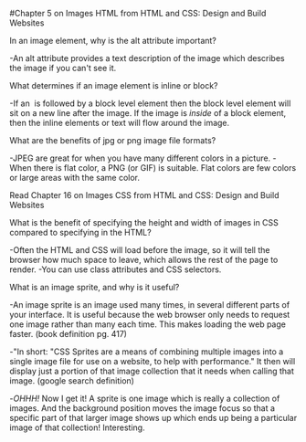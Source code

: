 #Chapter 5 on Images HTML from HTML and CSS: Design and Build Websites


In an image element, why is the alt attribute important?

-An alt attribute provides a text description of the image which describes the image if you can't see it.


What determines if an image element is inline or block?

-If an <img> is followed by a block level element then the block level element will sit on a new line after the image. If the image is _inside_ of a block element, then the inline elements or text will flow around the image.


What are the benefits of jpg or png image file formats?


-JPEG are great for when you have many different colors in a picture.
-When there is flat color, a PNG (or GIF) is suitable. Flat colors are few colors or large areas with the same color.


Read Chapter 16 on Images CSS from HTML and CSS: Design and Build Websites

What is the benefit of specifying the height and width of images in CSS compared to specifying in the HTML?


-Often the HTML and CSS will load before the image, so it will tell the browser how much space to leave, which allows the rest of the page to render.
-You can use class attributes and CSS selectors.


What is an image sprite, and why is it useful?

-An image sprite is an image used many times, in several different parts of your interface. It is useful because the web browser only needs to request one image rather than many each time. This makes loading the web page faster. (book definition pg. 417)

-"In short: "CSS Sprites are a means of combining multiple images into a single image file for use on a website, to help with performance." It then will display just a portion of that image collection that it needs when calling that image. (google search definition)

-_OHHH!_ Now I get it! A sprite is one image which is really a collection of images. And the background position moves the image focus so that a specific part of that larger image shows up which ends up being a particular image of that collection! Interesting.
